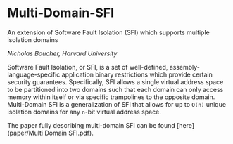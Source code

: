 # Multi-Domain-SFI
An extension of Software Fault Isolation (SFI) which supports multiple isolation domains

*Nicholas Boucher, Harvard University*

Software Fault Isolation, or SFI, is a set of well-defined, assembly-language-specific application binary restrictions which provide certain security guarantees. Specifically, SFI allows a single virtual address space to be partitioned into two domains such that each domain can only access memory within itself or via specific trampolines to the opposite domain. Multi-Domain SFI is a generalization of SFI that allows for up to `O(n)` unique isolation domains for any `n`-bit virtual address space.

The paper fully describing multi-domain SFI can be found [here](paper/Multi Domain SFI.pdf).
